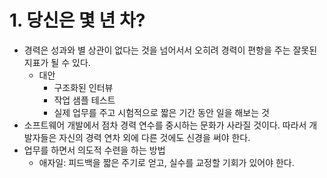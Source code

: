 # 1. 당신은 몇 년 차?

- 경력은 성과와 별 상관이 없다는 것을 넘어서서 오히려 경력이 편항을 주는 잘못된 지표가 될 수 있다.
  - 대안
    - 구조화된 인터뷰
    - 작업 샘플 테스트
    - 실제 업무를 주고 시험적으로 짧은 기간 동안 일을 해보는 것
- 소프트웨어 개발에서 점차 경력 연수를 중시하는 문화가 사라질 것이다. 따라서 개발자들은 자신의 경력 연차 외에 다른 것에도 신경을 써야 한다.
- 업무를 하면서 의도적 수련을 하는 방법
  - 애자일: 피드백을 짧은 주기로 얻고, 실수를 교정할 기회가 있어야 한다.